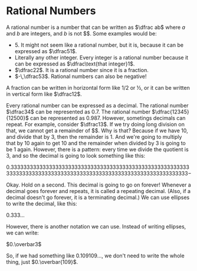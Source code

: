 # Rational Numbers

A rational number is a number that can be written as $\dfrac ab$ where $a$ and $b$ are integers, and $b$ is not $$. Some examples would be:

- $5$. It might not seem like a rational number, but it is, because it can be expressed as $\dfrac51$.
- Literally any other integer. Every integer is a rational number because it can be expressed as $\dfrac\text{that integer}1$.
- $\dfrac22$. It is a rational number since it is a fraction.
- $-\,\dfrac53$. Rational numbers can also be negative!

A fraction can be written in horizontal form like $1/2$ or ½, or it can be written in vertical form like $\dfrac12$.

Every rational number can be expressed as a decimal. The rational number $\dfrac34$ can be represented as $0.7$. The rational number $\dfrac{12345}{12500}$ can be represented as $0.987$. However, sometings decimals can repeat. For example, consider $\dfrac13$. If we try doing long division on that, we cannot get a remainder of $$. Why is that? Because if we have $10$, and divide that by $3$, then the remainder is $1$. And we're going to multiply that by $10$ again to get $10$ and the remainder when divided by $3$ is going to be $1$ again. However, there is a pattern: every time we divide the quotient is $3$, and so the decimal is going to look something like this:

$0.33333333333333333333333333333333333333333333333333333333333333333333333333333333333333333333333333333333333333333-$

Okay. Hold on a second. This decimal is going to go on forever! Whenever a decimal goes forever and repeats, it is called a repeating decimal. (Also, if a decimal doesn't go forever, it is a terminating decimal.) We can use ellipses to write the decimal, like this:

$0.333\ldots$

However, there is another notation we can use. Instead of writing ellipses, we can write:

$0.\overbar3$

So, if we had something like $0.109109\ldots$, we don't need to write the whole thing, just $0.\overbar{109}$.